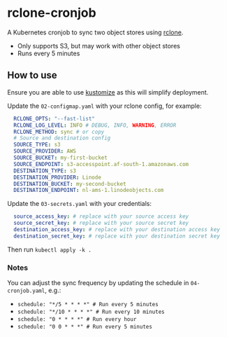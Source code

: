 # rclone-cronjob

A Kubernetes cronjob to sync two object stores using [rclone](http://rclone.org).

- Only supports S3, but may work with other object stores
- Runs every 5 minutes

## How to use

Ensure you are able to use [kustomize](https://kubectl.docs.kubernetes.io/installation/kustomize/) as this will simplify deployment.

Update the `02-configmap.yaml` with your rclone config, for example:

```yaml
  RCLONE_OPTS: "--fast-list"
  RCLONE_LOG_LEVEL: INFO # DEBUG, INFO, WARNING, ERROR
  RCLONE_METHOD: sync # or copy
  # Source and destination config
  SOURCE_TYPE: s3
  SOURCE_PROVIDER: AWS
  SOURCE_BUCKET: my-first-bucket
  SOURCE_ENDPOINT: s3-accesspoint.af-south-1.amazonaws.com
  DESTINATION_TYPE: s3
  DESTINATION_PROVIDER: Linode
  DESTINATION_BUCKET: my-second-bucket
  DESTINATION_ENDPOINT: nl-ams-1.linodeobjects.com
```

Update the `03-secrets.yaml` with your credentials:

```yaml
  source_access_key: # replace with your source access key
  source_secret_key: # replace with your source secret key
  destination_access_key: # replace with your destination access key
  destination_secret_key: # replace with your destination secret key
```

Then run `kubectl apply -k .`

### Notes

You can adjust the sync frequency by updating the schedule in `04-cronjob.yaml`, e.g.:

- `schedule: "*/5 * * * *" # Run every 5 minutes`
- `schedule: "*/10 * * * *" # Run every 10 minutes`
- `schedule: "0 * * * *" # Run every hour`
- `schedule: "0 0 * * *" # Run every 5 minutes`

